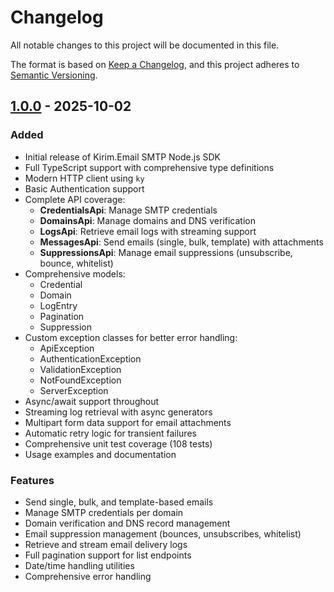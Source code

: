 # Changelog

All notable changes to this project will be documented in this file.

The format is based on [Keep a Changelog](https://keepachangelog.com/en/1.0.0/),
and this project adheres to [Semantic Versioning](https://semver.org/spec/v2.0.0.html).

## [1.0.0] - 2025-10-02

### Added
- Initial release of Kirim.Email SMTP Node.js SDK
- Full TypeScript support with comprehensive type definitions
- Modern HTTP client using `ky`
- Basic Authentication support
- Complete API coverage:
  - **CredentialsApi**: Manage SMTP credentials
  - **DomainsApi**: Manage domains and DNS verification
  - **LogsApi**: Retrieve email logs with streaming support
  - **MessagesApi**: Send emails (single, bulk, template) with attachments
  - **SuppressionsApi**: Manage email suppressions (unsubscribe, bounce, whitelist)
- Comprehensive models:
  - Credential
  - Domain
  - LogEntry
  - Pagination
  - Suppression
- Custom exception classes for better error handling:
  - ApiException
  - AuthenticationException
  - ValidationException
  - NotFoundException
  - ServerException
- Async/await support throughout
- Streaming log retrieval with async generators
- Multipart form data support for email attachments
- Automatic retry logic for transient failures
- Comprehensive unit test coverage (108 tests)
- Usage examples and documentation

### Features
- Send single, bulk, and template-based emails
- Manage SMTP credentials per domain
- Domain verification and DNS record management
- Email suppression management (bounces, unsubscribes, whitelist)
- Retrieve and stream email delivery logs
- Full pagination support for list endpoints
- Date/time handling utilities
- Comprehensive error handling

[1.0.0]: https://github.com/kirimemail/kirimemail-smtp-node-sdk/releases/tag/v1.0.0
